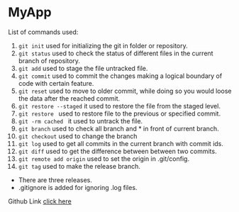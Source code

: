 # MyApp

List of commands used:

1. `git init` used for initializing the git in folder or repository.
2. `git status` used to check the status of different files in the current branch of repository.
3. `git add` used to stage the file untracked file.
4. `git commit` used to commit the changes making a logical boundary of code with certain feature.
5. `git reset` used to move to older commit, while doing so you would loose the data after the reached commit.
6. `git restore --staged` it used to restore the file from the staged level.
7. `git restore ` used to restore file to the previous or specified commit.
8. `git -rm cached ` it used to untrack the file.
9. `git branch` used to check all branch and * in front of current branch.
10. `git checkout` used to change the branch
11. `git log` used to get all commits in the current branch with commit ids.
12. `git diff` used to get the difference between between two commits.
13. `git remote add origin` used to set the origin in .git/config.
14. `git tag` used to make the release branch.


* There are three releases.
* .gitignore is added for ignoring .log files.

Github Link [click here](https://github.com/abhishek210/MyApp)